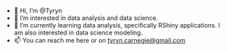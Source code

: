- 👋 Hi, I’m @Tyryn
- 👀 I’m interested in data analysis and data science.
- 🌱 I’m currently learning data analysis, specifically RShiny applications. I am also interested in data science modeling.
- 📫 You can reach me here or on tyryn.carnegie@gmail.com

<!---
Tyryn/Tyryn is a ✨ special ✨ repository because its `README.md` (this file) appears on your GitHub profile.
You can click the Preview link to take a look at your changes.
--->
